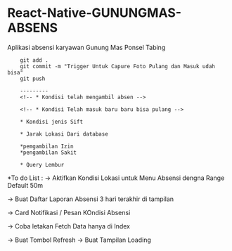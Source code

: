 # React-Native-GUNUNGMAS-ABSENS
Aplikasi absensi karyawan Gunung Mas Ponsel Tabing


        git add .
        git commit -m "Trigger Untuk Capure Foto Pulang dan Masuk udah bisa"
        git push

        ---------
        <!-- * Kondisi telah mengambil absen -->

        <!-- * Kondisi Telah masuk baru baru bisa pulang -->

        * Kondisi jenis Sift

        * Jarak Lokasi Dari database

        *pemgambilan Izin
        *pengambilan Sakit

        * Query Lembur

*To do List :
  -> Aktifkan Kondisi Lokasi untuk Menu Absensi dengna Range Default 50m

  -> Buat Daftar Laporan Absensi 3 hari terakhir di tampilan


  -> Card Notifikasi / Pesan KOndisi Absensi

  -> Coba letakan Fetch Data hanya di Index

  -> Buat Tombol Refresh
  -> Buat Tampilan Loading
